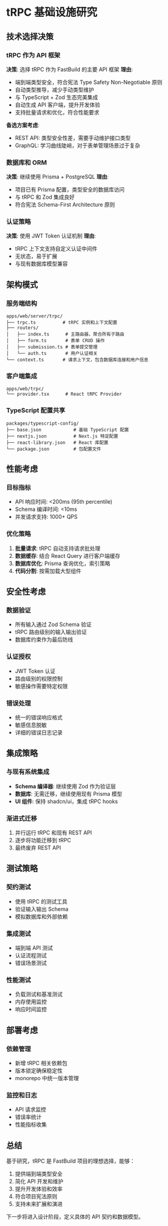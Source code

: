 # tRPC 基础设施研究

## 技术选择决策

### tRPC 作为 API 框架
**决策**: 选择 tRPC 作为 FastBuild 的主要 API 框架
**理由**:
- 端到端类型安全，符合宪法 Type Safety Non-Negotiable 原则
- 自动类型推导，减少手动类型维护
- 与 TypeScript + Zod 生态完美集成
- 自动生成 API 客户端，提升开发体验
- 支持批量请求和优化，符合性能要求

**备选方案考虑**:
- REST API: 类型安全性差，需要手动维护接口类型
- GraphQL: 学习曲线陡峭，对于表单管理场景过于复杂

### 数据库和 ORM
**决策**: 继续使用 Prisma + PostgreSQL
**理由**:
- 项目已有 Prisma 配置，类型安全的数据库访问
- 与 tRPC 和 Zod 集成良好
- 符合宪法 Schema-First Architecture 原则

### 认证策略
**决策**: 使用 JWT Token 认证机制
**理由**:
- tRPC 上下文支持自定义认证中间件
- 无状态，易于扩展
- 与现有数据库模型兼容

## 架构模式

### 服务端结构
```
apps/web/server/trpc/
├── trpc.ts          # tRPC 实例和上下文配置
├── routers/
│   ├── index.ts      # 主路由器，聚合所有子路由
│   ├── form.ts       # 表单 CRUD 操作
│   ├── submission.ts # 表单提交管理
│   └── auth.ts       # 用户认证相关
└── context.ts       # 请求上下文，包含数据库连接和用户信息
```

### 客户端集成
```
apps/web/trpc/
└── provider.tsx      # React tRPC Provider
```

### TypeScript 配置共享
```
packages/typescript-config/
├── base.json            # 基础 TypeScript 配置
├── nextjs.json          # Next.js 特定配置
├── react-library.json   # React 库配置
└── package.json         # 包配置文件
```

## 性能考虑

### 目标指标
- API 响应时间: <200ms (95th percentile)
- Schema 编译时间: <10ms
- 并发请求支持: 1000+ QPS

### 优化策略
1. **批量请求**: tRPC 自动支持请求批处理
2. **数据缓存**: 结合 React Query 进行客户端缓存
3. **数据库优化**: Prisma 查询优化，索引策略
4. **代码分割**: 按需加载大型组件

## 安全性考虑

### 数据验证
- 所有输入通过 Zod Schema 验证
- tRPC 路由级别的输入输出验证
- 数据库约束作为最后防线

### 认证授权
- JWT Token 认证
- 路由级别的权限控制
- 敏感操作需要特定权限

### 错误处理
- 统一的错误响应格式
- 敏感信息脱敏
- 详细的错误日志记录

## 集成策略

### 与现有系统集成
- **Schema 编译器**: 继续使用 Zod 作为验证层
- **数据库**: 无需迁移，继续使用现有 Prisma 模型
- **UI 组件**: 保持 shadcn/ui，集成 tRPC hooks

### 渐进式迁移
1. 并行运行 tRPC 和现有 REST API
2. 逐步将功能迁移到 tRPC
3. 最终废弃 REST API

## 测试策略

### 契约测试
- 使用 tRPC 的测试工具
- 验证输入输出 Schema
- 模拟数据库和外部依赖

### 集成测试
- 端到端 API 测试
- 认证流程测试
- 错误场景测试

### 性能测试
- 负载测试和基准测试
- 内存使用监控
- 响应时间监控

## 部署考虑

### 依赖管理
- 新增 tRPC 相关依赖包
- 版本锁定确保稳定性
- monorepo 中统一版本管理

### 监控和日志
- API 请求监控
- 错误率统计
- 性能指标收集

## 总结

基于研究，tRPC 是 FastBuild 项目的理想选择，能够：
1. 提供端到端类型安全
2. 简化 API 开发和维护
3. 提升开发体验和效率
4. 符合项目宪法原则
5. 支持未来扩展和演进

下一步将进入设计阶段，定义具体的 API 契约和数据模型。
